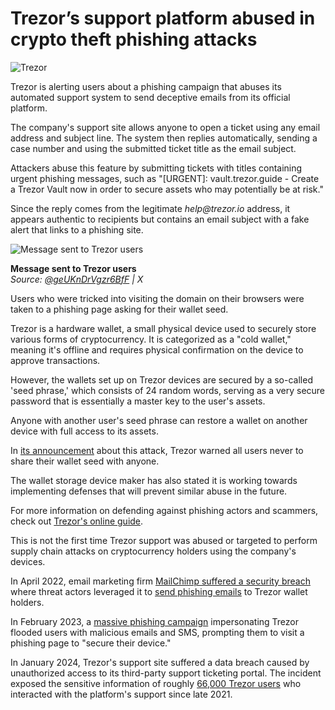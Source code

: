 # Trezor’s support platform abused in crypto theft phishing attacks

![Trezor](https://www.bleepstatic.com/content/hl-images/2024/01/22/trezor.jpg)

Trezor is alerting users about a phishing campaign that abuses its automated support system to send deceptive emails from its official platform.

The company's support site allows anyone to open a ticket using any email address and subject line. The system then replies automatically, sending a case number and using the submitted ticket title as the email subject.

Attackers abuse this feature by submitting tickets with titles containing urgent phishing messages, such as "\[URGENT\]: vault.trezor.guide - Create a Trezor Vault now in order to secure assets who may potentially be at risk."

Since the reply comes from the legitimate _help@trezor.io_ address, it appears authentic to recipients but contains an email subject with a fake alert that links to a phishing site.

![Message sent to Trezor users](https://www.bleepstatic.com/images/news/u/1220909/2025/June/message.jpeg)

**Message sent to Trezor users**  
_Source: [@geUKnDrVgzr6BfF](https://x.com/geUKnDrVgzr6BfF) | X_

Users who were tricked into visiting the domain on their browsers were taken to a phishing page asking for their wallet seed.

Trezor is a hardware wallet, a small physical device used to securely store various forms of cryptocurrency. It is categorized as a "cold wallet," meaning it's offline and requires physical confirmation on the device to approve transactions.

However, the wallets set up on Trezor devices are secured by a so-called 'seed phrase,' which consists of 24 random words, serving as a very secure password that is essentially a master key to the user's assets.

Anyone with another user's seed phrase can restore a wallet on another device with full access to its assets.

In [its announcement](https://x.com/Trezor/status/1937085759028089100) about this attack, Trezor warned all users never to share their wallet seed with anyone.

The wallet storage device maker has also stated it is working towards implementing defenses that will prevent similar abuse in the future.

For more information on defending against phishing actors and scammers, check out [Trezor's online guide](https://trezor.io/learn/security-privacy/personal-security-standards/scams-and-phishing).

This is not the first time Trezor support was abused or targeted to perform supply chain attacks on cryptocurrency holders using the company's devices.

In April 2022, email marketing firm [MailChimp suffered a security breach](https://www.bleepingcomputer.com/news/security/hackers-breach-mailchimps-internal-tools-to-target-crypto-customers/) where threat actors leveraged it to [send phishing emails](https://www.bleepingcomputer.com/news/security/fake-trezor-data-breach-emails-used-to-steal-cryptocurrency-wallets/) to Trezor wallet holders.

In February 2023, a [massive phishing campaign](https://www.bleepingcomputer.com/news/security/trezor-warns-of-massive-crypto-wallet-phishing-campaign/) impersonating Trezor flooded users with malicious emails and SMS, prompting them to visit a phishing page to "secure their device."

In January 2024, Trezor's support site suffered a data breach caused by unauthorized access to its third-party support ticketing portal. The incident exposed the sensitive information of roughly [66,000 Trezor users](https://www.bleepingcomputer.com/news/security/trezor-support-site-breach-exposes-personal-data-of-66-000-customers/) who interacted with the platform's support since late 2021.